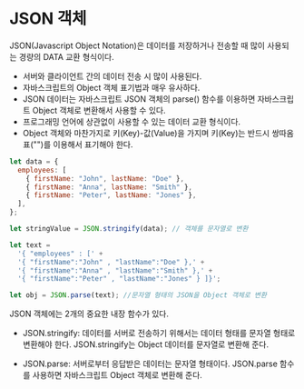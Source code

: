 # JSON 객체

JSON(Javascript Object Notation)은 데이터를 저장하거나 전송할 때 많이 사용되는 경량의 DATA 교환 형식이다.

- 서버와 클라이언트 간의 데이터 전송 시 많이 사용된다.
- 자바스크립트의 Object 객체 표기법과 매우 유사하다.
- JSON 데이터는 자바스크립트 JSON 객체의 parse() 함수를 이용하면 자바스크립트 Object 객체로 변환해서 사용할 수 있다.
- 프로그래밍 언어에 상관없이 사용할 수 있는 데이터 교환 형식이다.
- Object 객체와 마찬가지로 키(Key)-값(Value)을 가지며 키(Key)는 반드시 쌍따옴표("")를 이용해서 표기해야 한다.

```javascript
let data = {
  employees: [
    { firstName: "John", lastName: "Doe" },
    { firstName: "Anna", lastName: "Smith" },
    { firstName: "Peter", lastName: "Jones" },
  ],
};

let stringValue = JSON.stringify(data); // 객체를 문자열로 변환

let text =
  '{ "employees" : [' +
  '{ "firstName":"John" , "lastName":"Doe" },' +
  '{ "firstName":"Anna" , "lastName":"Smith" },' +
  '{ "firstName":"Peter" , "lastName":"Jones" } ]}';

let obj = JSON.parse(text); //문자열 형태의 JSON을 Object 객체로 변환
```

JSON 객체에는 2개의 중요한 내장 함수가 있다.

- JSON.stringify: 데이터를 서버로 전송하기 위해서는 데이터 형태를 문자열 형태로 변환해야 한다. JSON.stringify는 Object 데이터를 문자열로 변환해 준다.

- JSON.parse: 서버로부터 응답받은 데이터는 문자열 형태이다. JSON.parse 함수를 사용하면 자바스크립트 Object 객체로 변환해 준다.
